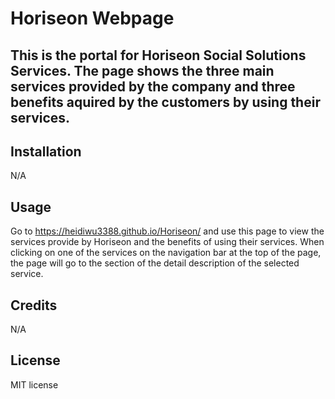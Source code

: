 # Horiseon Webpage

## This is the portal for Horiseon Social Solutions Services. The page shows the three main services provided by the company and three benefits aquired by the customers by using their services.

## Installation

N/A

## Usage

Go to https://heidiwu3388.github.io/Horiseon/ and use this page to view the services provide by Horiseon and the benefits of using their services. When clicking on one of the services on the navigation bar at the top of the page, the page will go to the section of the detail description of the selected service.

## Credits

N/A

## License

MIT license
